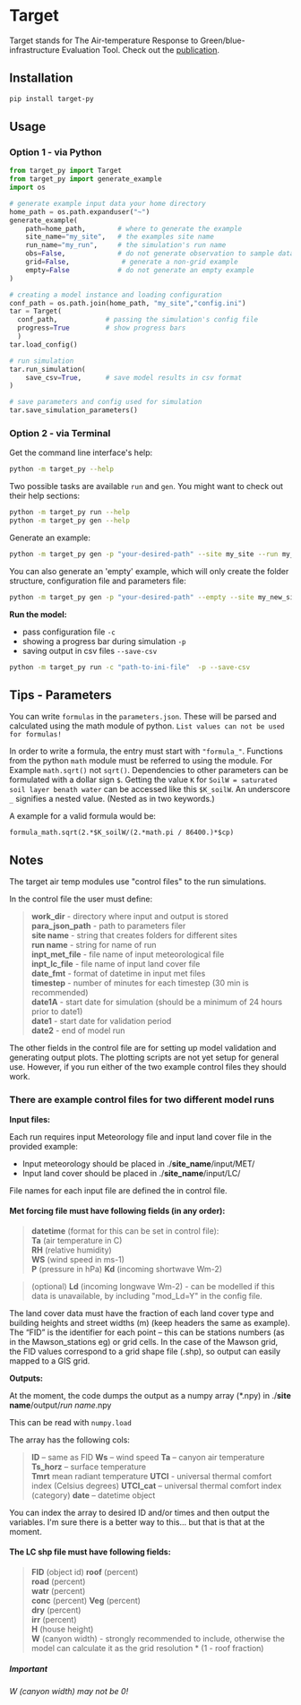 # Target
Target stands for The Air-temperature Response to Green/blue-infrastructure Evaluation Tool. Check out the [publication](https://www.geosci-model-dev.net/12/785/2019/gmd-12-785-2019.html).
## Installation

```sh 
pip install target-py
```

## Usage

### Option 1 - via Python

```python
from target_py import Target
from target_py import generate_example
import os

# generate example input data your home directory
home_path = os.path.expanduser("~")
generate_example(
    path=home_path,        # where to generate the example
    site_name="my_site",   # the examples site name
    run_name="my_run",     # the simulation's run name
    obs=False,             # do not generate observation to sample data for later validation
    grid=False,             # generate a non-grid example
    empty=False            # do not generate an empty example
)

# creating a model instance and loading configuration 
conf_path = os.path.join(home_path, "my_site","config.ini")
tar = Target(
  conf_path,            # passing the simulation's config file
  progress=True         # show progress bars
  )
tar.load_config()

# run simulation
tar.run_simulation(
    save_csv=True,      # save model results in csv format
)

# save parameters and config used for simulation
tar.save_simulation_parameters()
```


### Option 2 - via Terminal

Get the command line interface's help:
```sh
python -m target_py --help
```
Two possible tasks are available `run` and `gen`.
You might want to check out their help sections:
```sh 
python -m target_py run --help
python -m target_py gen --help
```

Generate an example:
```sh
python -m target_py gen -p "your-desired-path" --site my_site --run my_run_name
```

You can also generate an 'empty' example, which will only create the folder structure, configuration file and parameters file:
```sh
python -m target_py gen -p "your-desired-path" --empty --site my_new_site --run my_run_name
```

**Run the model:**
 - pass configuration file `-c`
 - showing a progress bar during simulation `-p`
 - saving output in csv files `--save-csv`
```sh
python -m target_py run -c "path-to-ini-file"  -p --save-csv
```

## Tips - Parameters

You can write `formulas` in the `parameters.json`. 
These will be parsed and calculated using the math module of python.
`List values can not be used for formulas!`

In order to write a formula, the entry must start with `"formula_"`.
Functions from the python `math` module must be referred to using the module. 
For Example `math.sqrt()` not `sqrt()`.
Dependencies to other parameters can be formulated with  a dollar sign `$`.
Getting the value `K` for `SoilW = saturated soil layer benath water` can be accessed like this `$K_soilW`.
An underscore `_` signifies a nested value. (Nested as in two keywords.)

A example for a valid formula would be:
```
formula_math.sqrt(2.*$K_soilW/(2.*math.pi / 86400.)*$cp)
```




## Notes

The target air temp modules use "control files" to the run simulations.

In the control file the user must define:


>**work_dir** - directory where input and output is stored  
>**para_json_path** - path to parameters filer  
>**site name** - string that creates folders for different sites  
>**run name**   - string for name of run  
>**inpt_met_file** - file name of input meteorological file  
>**inpt_lc_file** - file name of input land cover file  
>**date_fmt**  - format of datetime in input met files  
>**timestep** - number of minutes for each timestep (30 min is recommended)  
>**date1A** - start date for simulation (should be a minimum of 24 hours prior to date1)  
>**date1** - start date for validation period  
>**date2** - end of model run  



The other fields in the control file are for setting up model validation and generating output plots. The plotting scripts are not yet setup for general use. However, if you run either of the two example control files they should work.  

### There are example control files for two different model runs

**Input files:**

Each run requires input Meteorology file and input land cover file in the provided example: 

- Input meteorology should be placed in ./**site_name**/input/MET/
- Input land cover should be placed in ./**site_name**/input/LC/

File names for each input file are defined the in control file. 


#### Met forcing file must have following fields (in any order):

>**datetime** (format for this can be set in control file):  
>**Ta** (air temperature in C)  
>**RH** (relative humidity)  
>**WS** (wind speed in ms-1)  
>**P**  (pressure in hPa)
>**Kd** (incoming shortwave Wm-2)  

>(optional) **Ld** (incoming longwave Wm-2) - can be modelled if this data is unavailable, by including "mod_Ld=Y" in the config file.

The land cover data must have the fraction of each land cover type and building heights and street widths (m) (keep headers the same as example). The “FID” is the identifier for each point – this can be stations numbers (as in the Mawson_stations eg) or grid cells. In the case of the Mawson grid, the FID values correspond to a grid shape file (.shp), so output can easily mapped to a GIS grid. 


**Outputs:**

At the moment, the code dumps the output as a numpy array (*.npy) in ./**site name**/output/_run name_.npy

This can be read with `numpy.load`

The array has the following cols:

>**ID** – same as FID
>**Ws** – wind speed
>**Ta** – canyon air temperature  
>**Ts_horz** – surface temperature  
>**Tmrt** mean radiant temperature
>**UTCI** - universal thermal comfort index (Celsius degrees)
>**UTCI_cat** – universal thermal comfort index (category) 
>**date** – datetime object

You can index the array to desired ID and/or times and then output the variables. I'm sure there is a better way to this... but that is that at the moment. 


#### The LC shp file must have following fields:

>**FID** (object id)
>**roof** (percent)  
>**road** (percent)  
>**watr** (percent)  
>**conc**  (percent)
>**Veg** (percent)  
>**dry** (percent)  
>**irr** (percent)  
>**H** (house height)  
>**W** (canyon width) - strongly recommended to include, otherwise the model can calculate it as the grid resolution * (1 - roof fraction)

##### Important

*W (canyon width) may not be 0!*
